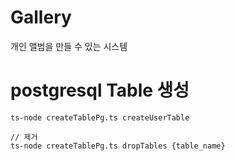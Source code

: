 # Gallery

개인 앨범을 만들 수 있는 시스템

# postgresql Table 생성

```$xslt
ts-node createTablePg.ts createUserTable

// 제거
ts-node createTablePg.ts dropTables {table_name}
```